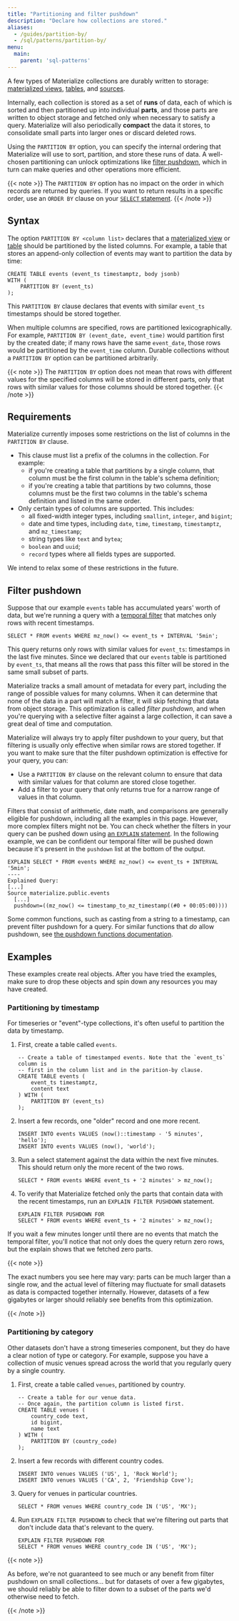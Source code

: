 ```yaml
---
title: "Partitioning and filter pushdown"
description: "Declare how collections are stored."
aliases:
  - /guides/partition-by/
  - /sql/patterns/partition-by/
menu:
  main:
    parent: 'sql-patterns'
---
```


[//]: # "TODO link to the source table docs once that feature is documented."

A few types of Materialize collections are durably written to storage: [materialized views](/sql/create-materialized-view/), [tables](/sql/create-table), and [sources](/sql/create-source).

Internally, each collection is stored as a set of **runs** of data, each of which is sorted and then partitioned up into individual **parts**, and those parts are written to object storage and fetched only when necessary to satisfy a query. Materialize will also periodically **compact** the data it stores, to consolidate small parts into larger ones or discard deleted rows.

Using the `PARTITION BY` option, you can specify the internal ordering that
Materialize will use to sort, partition, and store these runs of data.
A well-chosen partitioning can unlock optimizations like [filter pushdown](#filter-pushdown), which in turn can make queries and other operations more efficient.

{{< note >}}
The `PARTITION BY` option has no impact on the order in which records are returned by queries.
If you want to return results in a specific order, use an `ORDER BY` clause on your [`SELECT` statement](/sql/select/).
{{< /note >}}

## Syntax

The option `PARTITION BY <column list>` declares that a [materialized view](/sql/create-materialized-view/#with_options) or [table](/sql/create-table/#partition-by) should be partitioned by the listed columns.
For example, a table that stores an append-only collection of events may want to partition the data by time:

```mzsql
CREATE TABLE events (event_ts timestamptz, body jsonb)
WITH (
    PARTITION BY (event_ts)
);
```

This `PARTITION BY` clause declares that events with similar `event_ts` timestamps should be stored together.

When multiple columns are specified, rows are partitioned lexicographically.
For example, `PARTITION BY (event_date, event_time)` would partition first by the created date;
if many rows have the same `event_date`, those rows would be partitioned by the `event_time` column.
Durable collections without a `PARTITION BY` option can be partitioned arbitrarily.

{{< note >}}
The `PARTITION BY` option does not mean that rows with different values for the specified columns will be stored in different parts, only that rows with similar values for those columns should be stored together.
{{< /note >}}

## Requirements

Materialize currently imposes some restrictions on the list of columns in the `PARTITION BY` clause.

- This clause must list a prefix of the columns in the collection. For example:
  - if you're creating a table that partitions by a single column, that column must be the first column in the table's schema definition;
  - if you're creating a table that partitions by two columns, those columns must be the first two columns in the table's schema definition and listed in the same order.
- Only certain types of columns are supported. This includes:
    - all fixed-width integer types, including `smallint`, `integer`, and `bigint`;
    - date and time types, including `date`, `time`, `timestamp`, `timestamptz`, and `mz_timestamp`;
    - string types like `text` and `bytea`;
    - `boolean` and `uuid`;
    - `record` types where all fields types are supported.

We intend to relax some of these restrictions in the future.

## Filter pushdown

Suppose that our example `events` table has accumulated years' worth of data, but we're running a query with a [temporal filter](/transform-data/patterns/temporal-filters/) that matches only rows with recent timestamps.

```mzsql
SELECT * FROM events WHERE mz_now() <= event_ts + INTERVAL '5min';
```

This query returns only rows with similar values for `event_ts`: timestamps in the last five minutes.
Since we declared that our `events` table is partitioned by `event_ts`, that means all the rows that pass this filter will be stored in the same small subset of parts.

Materialize tracks a small amount of metadata for every part, including the range of possible values for many columns. When it can determine that none of the data in a part will match a filter, it will skip fetching that data from object storage. This optimization is called _filter pushdown_, and when you're querying with a selective filter against a large collection, it can save a great deal of time and computation.

Materialize will always try to apply filter pushdown to your query, but that filtering is usually only effective when similar rows are stored together.
If you want to make sure that the filter pushdown optimization is effective for your query, you can:

- Use a `PARTITION BY` clause on the relevant column to ensure that data with similar values for that column are stored close together.
- Add a filter to your query that only returns true for a narrow range of values in that column.

Filters that consist of arithmetic, date math, and comparisons are generally eligible for pushdown, including all the examples in this page. However, more complex filters might not be. You can check whether the filters in your query can be pushed down using [an `EXPLAIN` statement](/sql/explain-plan/). In the following example, we can be confident our temporal filter will be pushed down because it's present in the `pushdown` list at the bottom of the output.

```mzsql
EXPLAIN SELECT * FROM events WHERE mz_now() <= event_ts + INTERVAL '5min';
----
Explained Query:
[...]
Source materialize.public.events
  [...]
  pushdown=((mz_now() <= timestamp_to_mz_timestamp((#0 + 00:05:00))))
```

Some common functions, such as casting from a string to a timestamp, can prevent filter pushdown for a query. For similar functions that _do_ allow pushdown, see [the pushdown functions documentation](/sql/functions/pushdown/).

## Examples

These examples create real objects. After you have tried the examples, make sure to drop these objects and spin down any resources you may have created.

### Partitioning by timestamp

For timeseries or "event"-type collections, it's often useful to partition the data by timestamp.

1. First, create a table called `events`.
    ```mzsql
    -- Create a table of timestamped events. Note that the `event_ts` column is
    -- first in the column list and in the parition-by clause.
    CREATE TABLE events (
        event_ts timestamptz,
        content text
    ) WITH (
        PARTITION BY (event_ts)
    );
    ```

1. Insert a few records, one "older" record and one more recent.
    ```mzsql
    INSERT INTO events VALUES (now()::timestamp - '5 minutes', 'hello');
    INSERT INTO events VALUES (now(), 'world');
    ```

1. Run a select statement against the data within the next five minutes. This should return only the more recent of the two rows.
    ```mzsql
    SELECT * FROM events WHERE event_ts + '2 minutes' > mz_now();
    ```

1. To verify that Materialize fetched only the parts that contain data with the
   recent timestamps, run an `EXPLAIN FILTER PUSHDOWN` statement.
    ```mzsql
    EXPLAIN FILTER PUSHDOWN FOR
    SELECT * FROM events WHERE event_ts + '2 minutes' > mz_now();
    ```

If you wait a few minutes longer until there are no events that match the temporal filter, you'll notice that not only does the query return zero rows, but the explain shows that we fetched zero parts.

{{< note >}}

The exact numbers you see here may vary: parts can be much larger than a single row, and the actual level of filtering may fluctuate for small datasets as data is compacted together internally. However, datasets of a few gigabytes or larger should reliably see benefits from this optimization.

{{< /note >}}

### Partitioning by category

Other datasets don't have a strong timeseries component, but they do have a clear notion of type or category. For example, suppose you have a collection of music venues spread across the world that you regularly query by a single country.

1. First, create a table called `venues`, partitioned by country.
    ```mzsql
    -- Create a table for our venue data.
    -- Once again, the partition column is listed first.
    CREATE TABLE venues (
        country_code text,
        id bigint,
        name text
    ) WITH (
        PARTITION BY (country_code)
    );
    ```

1. Insert a few records with different country codes.
    ```mzsql
    INSERT INTO venues VALUES ('US', 1, 'Rock World');
    INSERT INTO venues VALUES ('CA', 2, 'Friendship Cove');
    ```

1. Query for venues in particular countries.
    ```mzsql
    SELECT * FROM venues WHERE country_code IN ('US', 'MX');
    ```

1. Run `EXPLAIN FILTER PUSHDOWN` to check that we're filtering out parts that don't include data that's relevant to the query.
    ```mzsql
    EXPLAIN FILTER PUSHDOWN FOR
    SELECT * FROM venues WHERE country_code IN ('US', 'MX');
    ```

{{< note >}}

As before, we're not guaranteed to see much or any benefit from filter pushdown on small collections... but for datasets of over a few gigabytes, we should reliably be able to filter down to a subset of the parts we'd otherwise need to fetch.

{{< /note >}}

